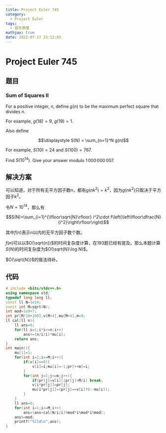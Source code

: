 ```yaml
---
title: Project Euler 745
category:
  - Project Euler
tags:
  - 容斥原理
mathjax: true
date: 2022-07-17 23:12:03
---
```


<escape><!-- more --></escape>
    
# Project Euler 745
## 题目
### Sum of Squares II



For a positive integer, $n$, define $g(n)$ to be the maximum perfect square that divides $n$.

For example, $g(18) = 9$, $g(19) = 1$.


Also define

$$\displaystyle	S(N) = \sum_{n=1}^N g(n)$$


For example, $S(10) = 24$ and $S(100) = 767$.


Find $S(10^{14})$. Give your answer modulo $1\,000\,000\,007$.





## 解决方案

可以知道，对于所有无平方因子数$n$，都有$g(nk^2)=k^2$，因为$g(nk^2)$只取决于平方因子$k^2$。

令$N=10^{14}$，那么有

$$S(N)=\sum_{i=1}^{\lfloor\sqrt{N}\rfloor} i^2\cdot f\left(\left\lfloor\dfrac{N}{i^2}\right\rfloor\right)$$

其中$f(n)$表示$n$以内的无平方因子数个数。

$f(n)$可以以$O(\sqrt{n})$的时间复杂度计算，在193题已经有提及。那么本题计算$S(N)$的时间复杂度为$O(\sqrt{N}\log N)$。

$O(\sqrt{N})$的做法待补。

## 代码


```C++
# include <bits/stdc++.h>
using namespace std;
typedef long long ll;
const ll N=1e14;
const int M=sqrt(N);
int mod=1e9+7;
int pr[M/10+100],v[M+4],mu[M+4],m=0;
ll cal(ll n){
    ll ans=0;
    for(ll i=1;i*i<=n;i++)
        ans+=(n/i/i)*mu[i];
    return ans;
}
int main(){
    mu[1]=1;
    for(int i=2;i<=M;i++){
        if(v[i]==0){
            v[i]=i;mu[i]=-1;pr[++m]=i;
        }
        for(int j=1;j<=m;j++){
            if(pr[j]>v[i]||pr[j]>M/i) break;
            v[i*pr[j]]=pr[j];
            mu[i*pr[j]]=(pr[j]==v[i]?0:-mu[i]);
        }
    }
    ll ans=0;
    for(int i=1;i<=M;i++)
        ans=(ans+cal(N/i/i)%mod*i%mod*i%mod);
    ans%=mod;
    printf("%lld\n",ans);
}

```